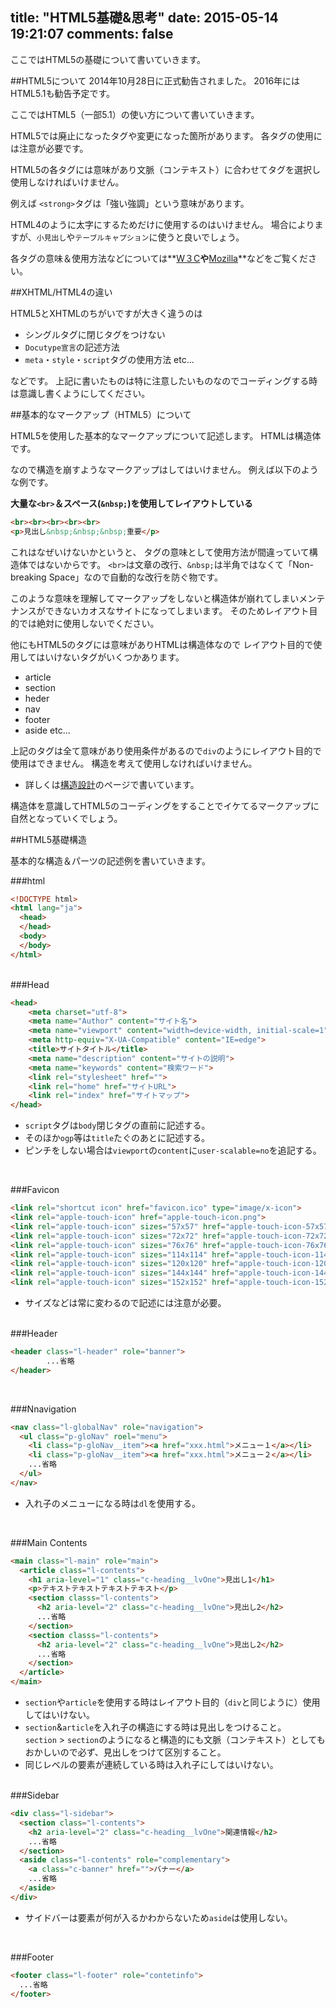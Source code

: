 title: "HTML5基礎&思考"
date: 2015-05-14 19:21:07
comments: false
---
ここではHTML5の基礎について書いていきます。

##HTML5について
2014年10月28日に正式勧告されました。
2016年にはHTML5.1も勧告予定です。

ここではHTML5（一部5.1）の使い方について書いていきます。

HTML5では廃止になったタグや変更になった箇所があります。
各タグの使用には注意が必要です。

HTML5の各タグには意味があり文脈（コンテキスト）に合わせてタグを選択し使用しなければいけません。

例えば
`<strong>`タグは「強い強調」という意味があります。

HTML4のように太字にするためだけに使用するのはいけません。
場合によりますが、`小見出し`や`テーブルキャプション`に使うと良いでしょう。

各タグの意味＆使用方法などについては**[W３C](http://momdo.github.io/html5/Overview.html)**や**[Mozilla](https://developer.mozilla.org/ja/docs/Web/HTML/HTML5)**などをご覧ください。

##XHTML/HTML4の違い

HTML5とXHTMLのちがいですが大きく違うのは

- シングルタグに閉じタグをつけない
- `Docutype宣言`の記述方法
- `meta`・`style`・`script`タグの使用方法  etc...

などです。
上記に書いたものは特に注意したいものなのでコーディングする時は意識し書くようにしてください。

##基本的なマークアップ（HTML5）について

HTML5を使用した基本的なマークアップについて記述します。
HTMLは構造体です。

なので構造を崩すようなマークアップはしてはいけません。
例えば以下のような例です。

**大量な`<br>`＆スペース(`&nbsp;`)を使用してレイアウトしている**

```html
<br><br><br><br><br>
<p>見出し&nbsp;&nbsp;&nbsp;重要</p>
```

これはなぜいけないかというと、
タグの意味として使用方法が間違っていて構造体ではないからです。
`<br>`は文章の改行、`&nbsp;`は半角ではなくて「Non-breaking Space」なので自動的な改行を防ぐ物です。

このような意味を理解してマークアップをしないと構造体が崩れてしまいメンテナンスができないカオスなサイトになってしまいます。
そのためレイアウト目的では絶対に使用しないでください。

他にもHTML5のタグには意味がありHTMLは構造体なので
レイアウト目的で使用してはいけないタグがいくつかあります。

- article
- section
- heder
- nav
- footer
- aside   etc...

上記のタグは全て意味があり使用条件があるので`div`のようにレイアウト目的で使用はできません。
構造を考えて使用しなければいけません。

- 詳しくは[構造設計](/html-structural)のページで書いています。

構造体を意識してHTML5のコーディングをすることでイケてるマークアップに自然となっていくでしょう。

##HTML5基礎構造

基本的な構造＆パーツの記述例を書いていきます。

###html

```html
<!DOCTYPE html>
<html lang="ja">
  <head>
  </head>
  <body>
  </body>
</html>
```

<br>
###Head

```html
<head>
	<meta charset="utf-8">
	<meta name="Author" content="サイト名">
	<meta name="viewport" content="width=device-width, initial-scale=1">
	<meta http-equiv="X-UA-Compatible" content="IE=edge">
	<title>サイトタイトル</title>
	<meta name="description" content="サイトの説明">
	<meta name="keywords" content="検索ワード">
	<link rel="stylesheet" href="">
	<link rel="home" href="サイトURL">
	<link rel="index" href="サイトマップ">
</head>
```

- `script`タグは`body`閉じタグの直前に記述する。
- そのほか`ogp`等は`title`たぐのあとに記述する。
- ピンチをしない場合は`viewport`の`content`に`user-scalable=no`を追記する。
<br>

###Favicon

```html
<link rel="shortcut icon" href="favicon.ico" type="image/x-icon">
<link rel="apple-touch-icon" href="apple-touch-icon.png">
<link rel="apple-touch-icon" sizes="57x57" href="apple-touch-icon-57x57.png">
<link rel="apple-touch-icon" sizes="72x72" href="apple-touch-icon-72x72.png">
<link rel="apple-touch-icon" sizes="76x76" href="apple-touch-icon-76x76.png">
<link rel="apple-touch-icon" sizes="114x114" href="apple-touch-icon-114x114.png">
<link rel="apple-touch-icon" sizes="120x120" href="apple-touch-icon-120x120.png">
<link rel="apple-touch-icon" sizes="144x144" href="apple-touch-icon-144x144.png">
<link rel="apple-touch-icon" sizes="152x152" href="apple-touch-icon-152x152.png">
```

- サイズなどは常に変わるので記述には注意が必要。

<br>
###Header

```html
<header class="l-header" role="banner">
		...省略
</header>
```

<br>

###Nnavigation

```html
<nav class="l-globalNav" role="navigation">
  <ul class="p-gloNav" roel="menu">
    <li class="p-gloNav__item"><a href="xxx.html">メニュー１</a></li>
    <li class="p-gloNav__item"><a href="xxx.html">メニュー２</a></li>
    ...省略
  </ul>
</nav>
```

- 入れ子のメニューになる時は`dl`を使用する。
<br>

###Main Contents

```html
<main class="l-main" role="main">
  <article class="l-contents">
    <h1 aria-level="1" class="c-heading__lvOne">見出し1</h1>
    <p>テキストテキストテキストテキスト</p>
    <section classs="l-contents">
      <h2 aria-level="2" class="c-heading__lvOne">見出し2</h2>
      ...省略
    </section>
    <section classs="l-contents">
      <h2 aria-level="2" class="c-heading__lvOne">見出し2</h2>
      ...省略
    </section>
  </article>
</main>
```

- `section`や`article`を使用する時はレイアウト目的（`div`と同じように）使用してはいけない。
- `section`&`article`を入れ子の構造にする時は見出しをつけること。
　`section` > `section`のようになると構造的にも文脈（コンテキスト）としてもおかしいので必ず、見出しをつけて区別すること。
- 同じレベルの要素が連続している時は入れ子にしてはいけない。
<br>
###Sidebar

```html
<div class="l-sidebar">
  <section class="l-contents">
    <h2 aria-level="2" class="c-heading__lvOne">関連情報</h2>
    ...省略
  </section>
  <aside class="l-contents" role="complementary">
    <a class="c-banner" href="">バナー</a>
    ...省略
  </aside>
</div>
```
- サイドバーは要素が何が入るかわからないため`aside`は使用しない。
<br>

###Footer

```html
<footer class="l-footer" role="contetinfo">
  ...省略
</footer>
```
